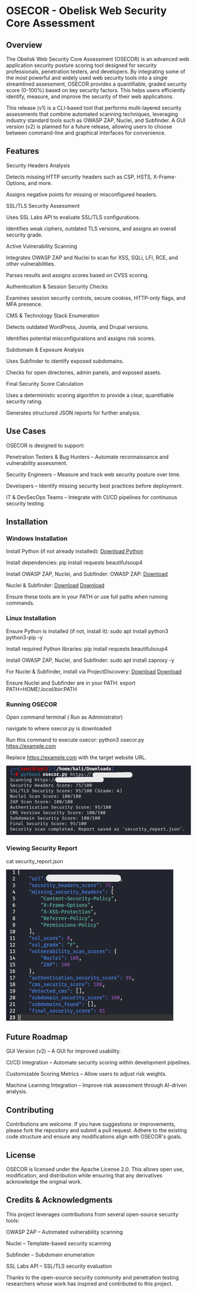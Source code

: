 # OSECOR - Obelisk Web Security Core Assessment

## Overview

The Obelisk Web Security Core Assessment (OSECOR) is an advanced web application security posture scoring tool designed for security professionals, penetration testers, and developers. By integrating some of the most powerful and widely used web security tools into a single streamlined assessment, OSECOR provides a quantifiable, graded security score (0-100%) based on key security factors. This helps users efficiently identify, measure, and improve the security of their web applications.

This release (v1) is a CLI-based tool that performs multi-layered security assessments that combine automated scanning techniques, leveraging industry standard tools such as OWASP ZAP, Nuclei, and Subfinder. A GUI version (v2) is planned for a future release, allowing users to choose between command-line and graphical interfaces for convenience.



## Features

Security Headers Analysis

Detects missing HTTP security headers such as CSP, HSTS, X-Frame-Options, and more.

Assigns negative points for missing or misconfigured headers.

SSL/TLS Security Assessment

Uses SSL Labs API to evaluate SSL/TLS configurations.

Identifies weak ciphers, outdated TLS versions, and assigns an overall security grade.

Active Vulnerability Scanning

Integrates OWASP ZAP and Nuclei to scan for XSS, SQLi, LFI, RCE, and other vulnerabilities.

Parses results and assigns scores based on CVSS scoring.

Authentication & Session Security Checks

Examines session security controls, secure cookies, HTTP-only flags, and MFA presence.

CMS & Technology Stack Enumeration

Detects outdated WordPress, Joomla, and Drupal versions.

Identifies potential misconfigurations and assigns risk scores.

Subdomain & Exposure Analysis

Uses Subfinder to identify exposed subdomains.

Checks for open directories, admin panels, and exposed assets.

Final Security Score Calculation

Uses a deterministic scoring algorithm to provide a clear, quantifiable security rating.

Generates structured JSON reports for further analysis.



## Use Cases

OSECOR is designed to support:

Penetration Testers & Bug Hunters – Automate reconnaissance and vulnerability assessment.

Security Engineers – Measure and track web security posture over time.

Developers – Identify missing security best practices before deployment.

IT & DevSecOps Teams – Integrate with CI/CD pipelines for continuous security testing.



## Installation

### Windows Installation

Install Python (if not already installed): [Download Python](https://www.python.org/downloads/)

Install dependencies:
pip install requests beautifulsoup4

Install OWASP ZAP, Nuclei, and Subfinder:
OWASP ZAP: [Download](https://www.zaproxy.org/download/)

Nuclei & Subfinder:
[Download](https://www.github.com/projectdiscovery/nuclei/releases)
[Download](https://www.github.com/projectdiscovery/subfinder/releases)

Ensure these tools are in your PATH or use full paths when running commands.

### Linux Installation

Ensure Python is installed (if not, install it):
sudo apt install python3 python3-pip -y

Install required Python libraries:
pip install requests beautifulsoup4

Install OWASP ZAP, Nuclei, and Subfinder:
sudo apt install zaproxy -y

For Nuclei & Subfinder, install via ProjectDiscovery:
[Download](https://github.com/projectdiscovery/nuclei.git)
[Download](https://github.com/projectdiscovery/subfinder.git)

Ensure Nuclei and Subfinder are in your PATH:
export PATH=$HOME/.local/bin:$PATH


### Running OSECOR

Open command terminal ( Run as Administrator)

navigate to where osecor.py is downloaded

Run this command to execute osecor: python3 osecor.py https://example.com

Replace https://example.com with the target website URL.

![OSECOR CLI Execution](https://github.com/Kerberooted/OSECOR/blob/main/examples/osecor-cli.PNG)

### Viewing Security Report
cat security_report.json

![OSECOR JSONOutput](https://github.com/Kerberooted/OSECOR/blob/main/examples/osecor-json.PNG)


## Future Roadmap

GUI Version (v2) – A GUI for improved usability.

CI/CD Integration – Automate security scoring within development pipelines.

Customizable Scoring Metrics – Allow users to adjust risk weights.

Machine Learning Integration – Improve risk assessment through AI-driven analysis.



## Contributing

Contributions are welcome. If you have suggestions or improvements, please fork the repository and submit a pull request. Adhere to the existing code structure and ensure any modifications align with OSECOR's goals.



## License

OSECOR is licensed under the Apache License 2.0. This allows open use, modification, and distribution while ensuring that any derivatives acknowledge the original work.



## Credits & Acknowledgments

This project leverages contributions from several open-source security tools:

OWASP ZAP – Automated vulnerability scanning

Nuclei – Template-based security scanning

Subfinder – Subdomain enumeration

SSL Labs API – SSL/TLS security evaluation

Thanks to the open-source security community and penetration testing researchers whose work has inspired and contributed to this project.
